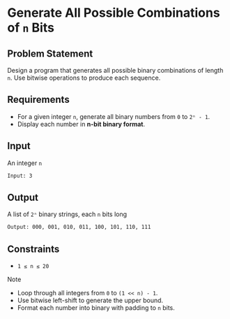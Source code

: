 # Generate All Possible Combinations of `n` Bits

## Problem Statement

Design a program that generates all possible binary combinations of length `n`. Use bitwise operations to produce each sequence.

## Requirements

- For a given integer `n`, generate all binary numbers from `0` to `2ⁿ - 1`.
- Display each number in **n-bit binary format**.

## Input

An integer `n`

```bash
Input: 3
```

## Output

A list of `2ⁿ` binary strings, each `n` bits long

```bash
Output: 000, 001, 010, 011, 100, 101, 110, 111
```

## Constraints

- `1 ≤ n ≤ 20`

> [!NOTE]
>
> - Loop through all integers from `0` to `(1 << n) - 1`.
> - Use bitwise left-shift to generate the upper bound.
> - Format each number into binary with padding to `n` bits.
